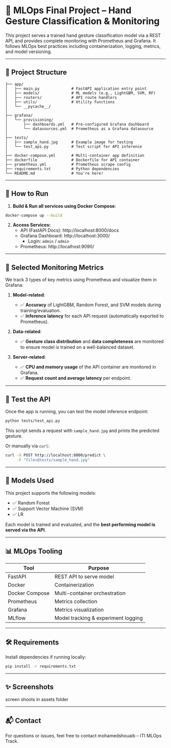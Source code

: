 
# 🧠 MLOps Final Project – Hand Gesture Classification & Monitoring

This project serves a trained hand gesture classification model via a REST API, and provides complete monitoring with Prometheus and Grafana. It follows MLOps best practices including containerization, logging, metrics, and model versioning.

---

## 📁 Project Structure

```plaintext
├── app/
│   ├── main.py              # FastAPI application entry point
│   ├── models/              # ML models (e.g., LightGBM, SVM, RF)
│   ├── routers/             # API route handlers
│   ├── utils/               # Utility functions
│   └── __pycache__/
│
├── grafana/
│   └── provisioning/
│       ├── dashboards.yml   # Pre-configured Grafana dashboard
│       └── datasources.yml  # Prometheus as a Grafana datasource
│
├── tests/
│   ├── sample_hand.jpg      # Example image for testing
│   └── test_api.py          # Test script for API inference
│
├── docker-compose.yml       # Multi-container app definition
├── dockerfile               # Dockerfile for API container
├── prometheus.yml           # Prometheus scrape config
├── requirements.txt         # Python dependencies
└── README.md                # You're here!
```

---

## 🚀 How to Run

1. **Build & Run all services using Docker Compose**:

```bash
docker-compose up --build
```

2. **Access Services:**
   - API (FastAPI Docs): http://localhost:8000/docs
   - Grafana Dashboard: http://localhost:3000/
     - Login: `admin` / `admin`
   - Prometheus: http://localhost:9090/

---

## 📏 Selected Monitoring Metrics

We track 3 types of key metrics using Prometheus and visualize them in Grafana:

1. **Model-related**:  
   - ✅ **Accuracy** of LightGBM, Random Forest, and SVM models during training/evaluation.
   - ✅ **Inference latency** for each API request (automatically exported to Prometheus).

2. **Data-related**:  
   - ✅ **Gesture class distribution** and **data completeness** are monitored to ensure model is trained on a well-balanced dataset.

3. **Server-related**:  
   - ✅ **CPU and memory usage** of the API container are monitored in Grafana.
   - ✅ **Request count and average latency** per endpoint.

---

## 🧪 Test the API

Once the app is running, you can test the model inference endpoint:

```bash
python tests/test_api.py
```

This script sends a request with `sample_hand.jpg` and prints the predicted gesture.

Or manually via `curl`:

```bash
curl -X POST http://localhost:8000/predict \
     -F "file=@tests/sample_hand.jpg"
```

---

## 🧱 Models Used

This project supports the following models:
- ✅ Random Forest
- ✅ Support Vector Machine (SVM)
- ✅ LR

Each model is trained and evaluated, and the **best performing model is served via the API**.

---

## 📊 MLOps Tooling

| Tool         | Purpose                           |
|--------------|-----------------------------------|
| FastAPI      | REST API to serve model           |
| Docker       | Containerization                  |
| Docker Compose | Multi-container orchestration  |
| Prometheus   | Metrics collection                |
| Grafana      | Metrics visualization             |
| MLflow       | Model tracking & experiment logging |

---

## 🛠️ Requirements

Install dependencies if running locally:

```bash
pip install -r requirements.txt
```

---

## ✨ Screenshots

screen shoots in assets folder

---

## 📬 Contact

For questions or issues, feel free to contact mohamedshouaib – ITI MLOps Track.
